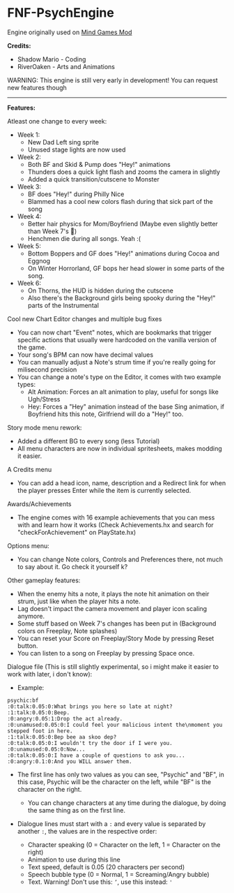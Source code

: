 # FNF-PsychEngine
Engine originally used on [Mind Games Mod](https://gamebanana.com/mods/301107)

**Credits:**
* Shadow Mario - Coding
* RiverOaken - Arts and Animations

WARNING: This engine is still very early in development! You can request new features though
_____________________________________

**Features:**

Atleast one change to every week:
* Week 1:
  * New Dad Left sing sprite 
  * Unused stage lights are now used
* Week 2:
  * Both BF and Skid & Pump does "Hey!" animations
  * Thunders does a quick light flash and zooms the camera in slightly
  * Added a quick transition/cutscene to Monster
* Week 3:
  * BF does "Hey!" during Philly Nice
  * Blammed has a cool new colors flash during that sick part of the song
* Week 4:
  * Better hair physics for Mom/Boyfriend (Maybe even slightly better than Week 7's :eyes:)
  * Henchmen die during all songs. Yeah :(
* Week 5:
  * Bottom Boppers and GF does "Hey!" animations during Cocoa and Eggnog
  * On Winter Horrorland, GF bops her head slower in some parts of the song.
* Week 6:
  * On Thorns, the HUD is hidden during the cutscene
  * Also there's the Background girls being spooky during the "Hey!" parts of the Instrumental

Cool new Chart Editor changes and multiple bug fixes
* You can now chart "Event" notes, which are bookmarks that trigger specific actions that usually were hardcoded on the vanilla version of the game.
* Your song's BPM can now have decimal values
* You can manually adjust a Note's strum time if you're really going for milisecond precision
* You can change a note's type on the Editor, it comes with two example types:
  * Alt Animation: Forces an alt animation to play, useful for songs like Ugh/Stress
  * Hey: Forces a "Hey" animation instead of the base Sing animation, if Boyfriend hits this note, Girlfriend will do a "Hey!" too.

Story mode menu rework:
* Added a different BG to every song (less Tutorial)
* All menu characters are now in individual spritesheets, makes modding it easier.

A Credits menu
* You can add a head icon, name, description and a Redirect link for when the player presses Enter while the item is currently selected.

Awards/Achievements
* The engine comes with 16 example achievements that you can mess with and learn how it works (Check Achievements.hx and search for "checkForAchievement" on PlayState.hx)

Options menu:
* You can change Note colors, Controls and Preferences there, not much to say about it. Go check it yourself k?

Other gameplay features:
* When the enemy hits a note, it plays the note hit animation on their strum, just like when the player hits a note.
* Lag doesn't impact the camera movement and player icon scaling anymore.
* Some stuff based on Week 7's changes has been put in (Background colors on Freeplay, Note splashes)
* You can reset your Score on Freeplay/Story Mode by pressing Reset button.
* You can listen to a song on Freeplay by pressing Space once.

Dialogue file (This is still slightly experimental, so i might make it easier to work with later, i don't know):
* Example:
```
psychic:bf
:0:talk:0.05:0:What brings you here so late at night?
:1:talk:0.05:0:Beep.
:0:angry:0.05:1:Drop the act already.
:0:unamused:0.05:0:I could feel your malicious intent the\nmoment you stepped foot in here.
:1:talk:0.05:0:Bep bee aa skoo dep?
:0:talk:0.05:0:I wouldn't try the door if I were you.
:0:unamused:0.05:0:Now...
:0:talk:0.05:0:I have a couple of questions to ask you...
:0:angry:0.1:0:And you WILL answer them.
```

* The first line has only two values as you can see, "Psychic" and "BF", in this case, Psychic will be the character on the left, while "BF" is the character on the right.
  * You can change characters at any time during the dialogue, by doing the same thing as on the first line.

* Dialogue lines must start with a `:` and every value is separated by another `:`, the values are in the respective order:
  * Character speaking (0 = Character on the left, 1 = Character on the right)
  * Animation to use during this line
  * Text speed, default is 0.05 (20 characters per second)
  * Speech bubble type (0 = Normal, 1 = Screaming/Angry bubble)
  * Text. Warning! Don't use this: `’`, use this instead: `'`
